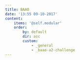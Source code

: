 ```yaml
---
title: BAAO
date: '13:55 09-10-2017'
content:
    items: '@self.modular'
    order:
        by: default
        dir: asc
        custom:
            - _general
            - _baao-a2-challenge
---
```


